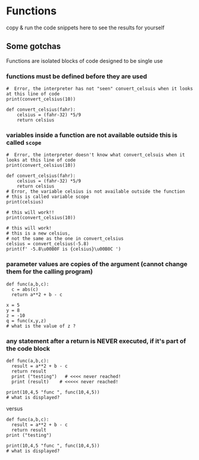 # Functions

copy & run the code snippets here to see the results for yourself

## Some gotchas
Functions are isolated blocks of code designed to be single use
### functions must be defined before they are used
```
#  Error, the interpreter has not "seen" convert_celsuis when it looks at this line of code
print(convert_celsius(10)) 

def convert_celsius(fahr): 
    celsius = (fahr-32) *5/9
    return celsius
```
### variables inside a function are not available outside this is called `scope` 
```
#  Error, the interpreter doesn't know what convert_celsuis when it looks at this line of code​
print(convert_celsius(10)) 

def convert_celsius(fahr): 
    celsius = (fahr-32) *5/9
    return celsius
# Error, the variable celsius is not available outside the function​  
# this is called variable scope
print(celsius)

# this will work!!
print(convert_celsius(10))

# this will work!
# this is a new celsius, 
# not the same as the one in convert_celsius
celsius = convert_celsius(-5.8)
print(f' -5.8\u00B0F is {celsius}\u00B0C ')
```

### parameter values are copies of the argument (cannot change them for the calling program) 
```
def func(a,b,c):
  c = abs(c)
  return a**2 + b - c
  
x = 5
y = 8
z = -10
q = func(x,y,z)
# what is the value of z ?
```
### any statement after a return is NEVER executed, if it's part of the code block
```
def func(a,b,c):
  result = a**2 + b - c
  return result
  print ("testing")   # <<<< never reached!
  print (result)    # <<<<< never reached!
  
print(10,4,5 "func ", func(10,4,5))
# what is displayed?
```
versus
```
def func(a,b,c):
  result = a**2 + b - c
  return result
print ("testing")  
 
print(10,4,5 "func ", func(10,4,5))
# what is displayed?
```
